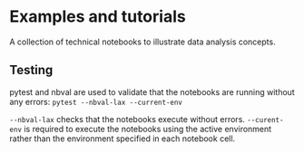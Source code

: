 # Examples and tutorials

A collection of technical notebooks to illustrate data analysis concepts.

## Testing
pytest and nbval are used to validate that the notebooks are running without any errors:
```pytest --nbval-lax --current-env```

`--nbval-lax` checks that the notebooks execute without errors. `--curent-env` is required to execute the notebooks using the active environment rather than the environment specified in each notebook cell.

